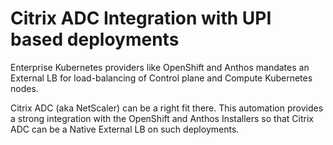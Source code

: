 # Citrix ADC Integration with UPI based deployments

Enterprise Kubernetes providers like OpenShift and Anthos mandates an External LB for load-balancing of Control plane and Compute Kubernetes nodes.

Citrix ADC (aka NetScaler) can be a right fit there. This automation provides a strong integration with the OpenShift and Anthos Installers so that Citrix ADC can be a Native External LB on such deployments.
